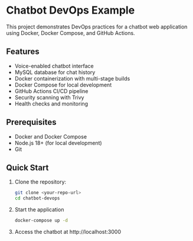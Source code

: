 # Chatbot DevOps Example

This project demonstrates DevOps practices for a chatbot web application using Docker, Docker Compose, and GitHub Actions.

## Features

- Voice-enabled chatbot interface
- MySQL database for chat history
- Docker containerization with multi-stage builds
- Docker Compose for local development
- GitHub Actions CI/CD pipeline
- Security scanning with Trivy
- Health checks and monitoring

## Prerequisites

- Docker and Docker Compose
- Node.js 18+ (for local development)
- Git

## Quick Start

1. Clone the repository:
   ```bash
   git clone <your-repo-url>
   cd chatbot-devops
   ```
2. Start the application
   ```bash 
   docker-compose up -d
   ```
3. Access the chatbot at http://localhost:3000